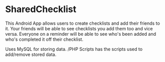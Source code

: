 # SharedChecklist

This Android App allows users to create checklists and add their friends to it. Your friends will be able to see checklists you add them too and vice versa. 
Everyone on a reminder will be able to see who's been added and who's completed it off their checklist.

Uses MySQL for storing data. /PHP Scripts has the scripts used to add/remove stored data.
